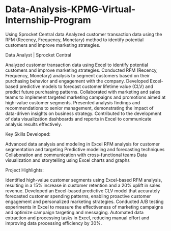 # Data-Analysis-KPMG-Virtual-Internship-Program
Using Sprocket Central data Analyzed customer transaction data using the RFM (Recency, Frequency, Monetary) method to identify potential customers and improve marketing strategies.


Data Analyst | Sprocket Central

Analyzed customer transaction data using Excel to identify potential customers and improve marketing strategies.
Conducted RFM (Recency, Frequency, Monetary) analysis to segment customers based on their purchasing behavior and engagement with the company.
Developed Excel-based predictive models to forecast customer lifetime value (CLV) and predict future purchasing patterns.
Collaborated with marketing and sales teams to implement targeted marketing campaigns and promotions aimed at high-value customer segments.
Presented analysis findings and recommendations to senior management, demonstrating the impact of data-driven insights on business strategy.
Contributed to the development of data visualization dashboards and reports in Excel to communicate analysis results effectively.


Key Skills Developed:

Advanced data analysis and modeling in Excel
RFM analysis for customer segmentation and targeting
Predictive modeling and forecasting techniques
Collaboration and communication with cross-functional teams
Data visualization and storytelling using Excel charts and graphs


Project Highlights:

Identified high-value customer segments using Excel-based RFM analysis, resulting in a 15% increase in customer retention and a 20% uplift in sales revenue.
Developed an Excel-based predictive CLV model that accurately forecasted customer spending patterns, enabling proactive customer engagement and personalized marketing strategies.
Conducted A/B testing experiments in Excel to measure the effectiveness of marketing campaigns and optimize campaign targeting and messaging.
Automated data extraction and processing tasks in Excel, reducing manual effort and improving data processing efficiency by 30%.
